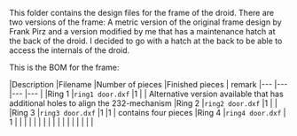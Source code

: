 This folder contains the design files for the frame of the droid. There are two versions of the frame: A metric version of the original frame design by Frank Pirz and a version modified by me that has a maintenance hatch at the back of the droid. I decided to go with a hatch at the back to be able to access the internals of the droid.

This is the BOM for the frame:

|Description   	|Filename   	|Number of pieces   	|Finished pieces    	| remark 
|---	|---	|---	|---	|
|Ring 1   	|`ring1 door.dxf`   	|1   	|   	| Alternative version available that has additional holes to align the 232-mechanism
|Ring 2   	|`ring2 door.dxf`   	|1   	|   	|
|Ring 3   	|`ring3 door.dxf`   	|1  	|1   	| contains four pieces
|Ring 4   	|`ring4 door.dxf`   	| 1  	|   	|
|   	|   	|   	|   	|
|   	|   	|   	|   	|
|   	|   	|   	|   	|
